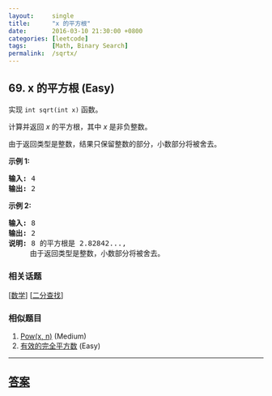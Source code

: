 ```yaml
---
layout:     single
title:      "x 的平方根"
date:       2016-03-10 21:30:00 +0800
categories: [leetcode]
tags:       [Math, Binary Search]
permalink:  /sqrtx/
---
```


## 69. x 的平方根 (Easy)

<p>实现&nbsp;<code>int sqrt(int x)</code>&nbsp;函数。</p>

<p>计算并返回&nbsp;<em>x</em>&nbsp;的平方根，其中&nbsp;<em>x </em>是非负整数。</p>

<p>由于返回类型是整数，结果只保留整数的部分，小数部分将被舍去。</p>

<p><strong>示例 1:</strong></p>

<pre><strong>输入:</strong> 4
<strong>输出:</strong> 2
</pre>

<p><strong>示例 2:</strong></p>

<pre><strong>输入:</strong> 8
<strong>输出:</strong> 2
<strong>说明:</strong> 8 的平方根是 2.82842..., 
&nbsp;    由于返回类型是整数，小数部分将被舍去。
</pre>

### 相关话题
  [[数学](https://github.com/openset/leetcode/tree/master/tag/math/README.md)]
  [[二分查找](https://github.com/openset/leetcode/tree/master/tag/binary-search/README.md)]

### 相似题目
  1. [Pow(x, n)](/powx-n) (Medium)
  1. [有效的完全平方数](/valid-perfect-square) (Easy)

---

## [答案](https://github.com/openset/leetcode/tree/master/problems/sqrtx)
